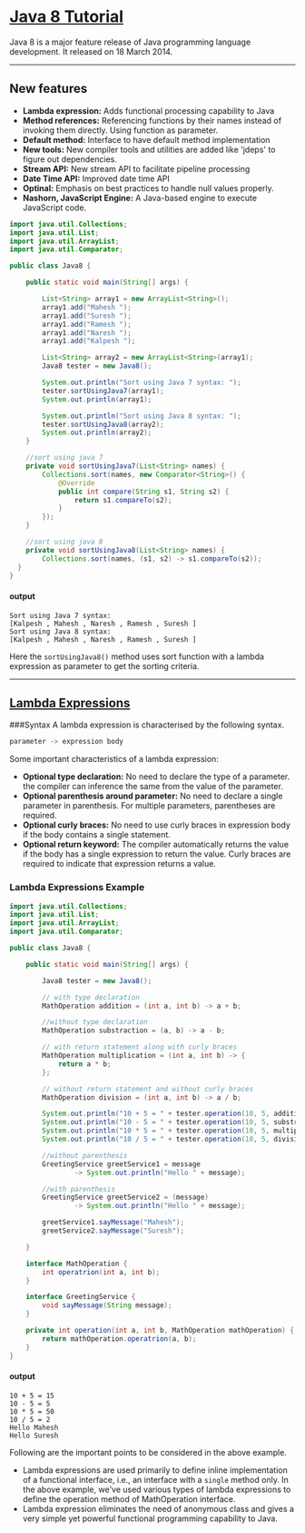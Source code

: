 # [Java 8 Tutorial](https://www.tutorialspoint.com/java8/java8_quick_guide.htm)

Java 8 is a major feature release of Java programming language development. It released on 18 March 2014. 

-------

## New features
* **Lambda expression:** Adds functional processing capability to Java
* **Method references:** Referencing functions by their names instead of invoking them directly. Using function as parameter.
* **Default method:** Interface to have default method implementation
* **New tools:** New compiler tools and utilities are added like 'jdeps' to figure out dependencies.
* **Stream API:** New stream API to facilitate pipeline processing
* **Date Time API:** Improved date time API
* **Optinal:** Emphasis on best practices to handle null values properly.
* **Nashorn, JavaScript Engine:** A Java-based engine to execute JavaScript code. 

```java 
import java.util.Collections;
import java.util.List;
import java.util.ArrayList;
import java.util.Comparator;

public class Java8 {

    public static void main(String[] args) {

        List<String> array1 = new ArrayList<String>();
        array1.add("Mahesh ");
        array1.add("Suresh ");
        array1.add("Ramesh ");
        array1.add("Naresh ");
        array1.add("Kalpesh ");

        List<String> array2 = new ArrayList<String>(array1);
        Java8 tester = new Java8();

        System.out.println("Sort using Java 7 syntax: ");
        tester.sortUsingJava7(array1);
        System.out.println(array1);

        System.out.println("Sort using Java 8 syntax: ");
        tester.sortUsingJava8(array2);
        System.out.println(array2);
    }

    //sort using java 7
    private void sortUsingJava7(List<String> names) {
        Collections.sort(names, new Comparator<String>() {
            @Override
            public int compare(String s1, String s2) {
                return s1.compareTo(s2);
            }
        });
    }

    //sort using java 8
    private void sortUsingJava8(List<String> names) {
        Collections.sort(names, (s1, s2) -> s1.compareTo(s2));
  }
}
```

#### output
```
Sort using Java 7 syntax: 
[Kalpesh , Mahesh , Naresh , Ramesh , Suresh ]
Sort using Java 8 syntax: 
[Kalpesh , Mahesh , Naresh , Ramesh , Suresh ]
```

Here the `sortUsingJava8()` method uses sort function with a lambda expression as parameter to get the sorting criteria.

-------
## [Lambda Expressions](https://www.tutorialspoint.com/java8/java8_lambda_expressions.htm)

###Syntax
A lambda expression is characterised by the following syntax.
```java
parameter -> expression body
```
Some important characteristics of a lambda expression:
* **Optional type declaration:** No need to declare the type of a parameter. the compiler can inference the same from the value of the parameter.
* **Optional parenthesis around parameter:**  No need to declare a single parameter in parenthesis. For multiple parameters, parentheses are required. 
* **Optional curly braces:** No need to use curly braces in expression body if the body contains a single statement.
* **Optional return keyword:** The compiler automatically returns the value if the body has a single expression to return the value. Curly braces are required to indicate that expression returns a value. 

### Lambda Expressions Example

```java
import java.util.Collections;
import java.util.List;
import java.util.ArrayList;
import java.util.Comparator;

public class Java8 {

    public static void main(String[] args) {

        Java8 tester = new Java8();

        // with type declaration
        MathOperation addition = (int a, int b) -> a + b;

        //without type declaration
        MathOperation substraction = (a, b) -> a - b;

        // with return statement along with curly braces
        MathOperation multiplication = (int a, int b) -> {
            return a * b;
        };

        // without return statement and without curly braces
        MathOperation division = (int a, int b) -> a / b;

        System.out.println("10 + 5 = " + tester.operation(10, 5, addition));
        System.out.println("10 - 5 = " + tester.operation(10, 5, substraction));
        System.out.println("10 * 5 = " + tester.operation(10, 5, multiplication));
        System.out.println("10 / 5 = " + tester.operation(10, 5, division));

        //without parenthesis
        GreetingService greetService1 = message
                -> System.out.println("Hello " + message);

        //with parenthesis
        GreetingService greetService2 = (message)
                -> System.out.println("Hello " + message);

        greetService1.sayMessage("Mahesh");
        greetService2.sayMessage("Suresh");

    }

    interface MathOperation {
        int operatrion(int a, int b);
    }

    interface GreetingService {
        void sayMessage(String message);
    }

    private int operation(int a, int b, MathOperation mathOperation) {
        return mathOperation.operatrion(a, b);
    }
}

```
#### output
```
10 + 5 = 15
10 - 5 = 5
10 * 5 = 50
10 / 5 = 2
Hello Mahesh
Hello Suresh
```

Following are the important points to be considered in the above example.
* Lambda expressions are used primarily to define inline implementation of a functional interface, i.e., an interface with a `single` method only. In the above example, we've used various types of lambda expressions to define the operation method of MathOperation interface.
* Lambda expression eliminates the need of anonymous class and gives a very simple yet powerful functional programming capability to Java.

